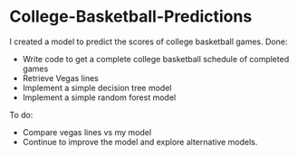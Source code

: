 # College-Basketball-Predictions

I created a model to predict the scores of college basketball games.
Done: 
* Write code to get a complete college basketball schedule of completed games
* Retrieve Vegas lines
* Implement a simple decision tree model
* Implement a simple random forest model

To do:
* Compare vegas lines vs my model
* Continue to improve the model and explore alternative models.
